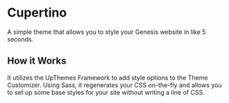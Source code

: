# Cupertino

A simple theme that allows you to style your Genesis website in like 5 seconds.

## How it Works

It utilizes the UpThemes Framework to add style options to the Theme Customizer. Using Sass, it regenerates your CSS on-the-fly and allows you to set up some base styles for your site without writing a line of CSS.
